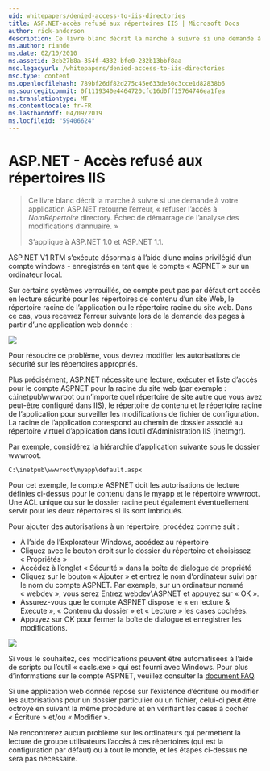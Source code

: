 ```yaml
---
uid: whitepapers/denied-access-to-iis-directories
title: ASP.NET-accès refusé aux répertoires IIS | Microsoft Docs
author: rick-anderson
description: Ce livre blanc décrit la marche à suivre si une demande à votre application ASP.NET renvoie l’erreur « accès refusé au répertoire DirectoryName. Échec de s...
ms.author: riande
ms.date: 02/10/2010
ms.assetid: 3cb27b8a-354f-4332-bfe0-232b13bbf8aa
msc.legacyurl: /whitepapers/denied-access-to-iis-directories
msc.type: content
ms.openlocfilehash: 789bf26df82d275c45e633de50c3cce1d82838b6
ms.sourcegitcommit: 0f1119340e4464720cfd16d0ff15764746ea1fea
ms.translationtype: MT
ms.contentlocale: fr-FR
ms.lasthandoff: 04/09/2019
ms.locfileid: "59406624"
---
```

# <a name="aspnet-denied-access-to-iis-directories"></a>ASP.NET - Accès refusé aux répertoires IIS

> Ce livre blanc décrit la marche à suivre si une demande à votre application ASP.NET retourne l’erreur, « refuser l’accès à *NomRépertoire* directory. Échec de démarrage de l’analyse des modifications d’annuaire. »
> 
> S’applique à ASP.NET 1.0 et ASP.NET 1.1.


ASP.NET V1 RTM s’exécute désormais à l’aide d’une moins privilégié d’un compte windows - enregistrés en tant que le compte « ASPNET » sur un ordinateur local.

Sur certains systèmes verrouillés, ce compte peut pas par défaut ont accès en lecture sécurité pour les répertoires de contenu d’un site Web, le répertoire racine de l’application ou le répertoire racine du site web. Dans ce cas, vous recevrez l’erreur suivante lors de la demande des pages à partir d’une application web donnée :

![](denied-access-to-iis-directories/_static/image1.jpg)

Pour résoudre ce problème, vous devrez modifier les autorisations de sécurité sur les répertoires appropriés.

Plus précisément, ASP.NET nécessite une lecture, exécuter et liste d’accès pour le compte ASPNET pour la racine du site web (par exemple : c:\inetpub\wwwroot ou n’importe quel répertoire de site autre que vous avez peut-être configuré dans IIS), le répertoire de contenu et le répertoire racine de l’application pour surveiller les modifications de fichier de configuration. La racine de l’application correspond au chemin de dossier associé au répertoire virtuel d’application dans l’outil d’Administration IIS (inetmgr).

Par exemple, considérez la hiérarchie d’application suivante sous le dossier wwwroot.

`C:\inetpub\wwwroot\myapp\default.aspx`

Pour cet exemple, le compte ASPNET doit les autorisations de lecture définies ci-dessus pour le contenu dans le myapp et le répertoire wwwroot. Une ACL unique ou sur le dossier racine peut également éventuellement servir pour les deux répertoires si ils sont imbriqués.

Pour ajouter des autorisations à un répertoire, procédez comme suit :

- À l’aide de l’Explorateur Windows, accédez au répertoire
- Cliquez avec le bouton droit sur le dossier du répertoire et choisissez « Propriétés »
- Accédez à l’onglet « Sécurité » dans la boîte de dialogue de propriété
- Cliquez sur le bouton « Ajouter » et entrez le nom d’ordinateur suivi par le nom du compte ASPNET. Par exemple, sur un ordinateur nommé « webdev », vous serez Entrez webdev\ASPNET et appuyez sur « OK ».
- Assurez-vous que le compte ASPNET dispose le « en lecture &amp; Execute », « Contenu du dossier » et « Lecture » les cases cochées.
- Appuyez sur OK pour fermer la boîte de dialogue et enregistrer les modifications.

![](denied-access-to-iis-directories/_static/image2.jpg)

Si vous le souhaitez, ces modifications peuvent être automatisées à l’aide de scripts ou l’outil « cacls.exe » qui est fourni avec Windows. Pour plus d’informations sur le compte ASPNET, veuillez consulter la [document FAQ](https://go.microsoft.com/fwlink/?LinkId=5828).

Si une application web donnée repose sur l’existence d’écriture ou modifier les autorisations pour un dossier particulier ou un fichier, celui-ci peut être octroyé en suivant la même procédure et en vérifiant les cases à cocher « Écriture » et/ou « Modifier ».

Ne rencontrerez aucun problème sur les ordinateurs qui permettent la lecture de groupe utilisateurs l’accès à ces répertoires (qui est la configuration par défaut) ou à tout le monde, et les étapes ci-dessus ne sera pas nécessaire.
